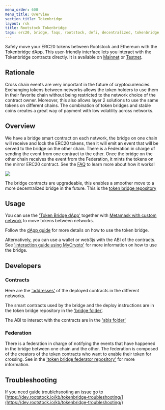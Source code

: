 ```yaml
---
menu_order: 600
menu_title: Overview
section_title: Tokenbridge
layout: rsk
title: Rootstock Tokenbridge
tags: erc20, bridge, faqs, rootstock, defi, decentralized, tokenbridge, tokens, quick-start, guides, tutorial, testnet, networks, dApps, tools, rsk, ethereum, eth, rbtc, smart-contracts, install, get-started, how-to, mainnet, testnet, sidechain, contracts, swaps
---
```


Safely move your ERC20 tokens between Rootstock and Ethereum with the Tokenbridge dApp. This user-friendly interface lets you interact with the Tokenbridge contracts directly. It is available on [Mainnet](https://tokenbridge.rsk.co/) or [Testnet](https://testnet.tokenbridge.rsk.co/).

## Rationale

Cross chain events are very important in the future of cryptocurrencies. Exchanging tokens between networks allows the token holders to use them in their favorite chain without being restricted to the network choice of the contract owner. Moreover, this also allows layer 2 solutions to use the same tokens on different chains. The combination of token bridges and stable coins creates a great way of payment with low volatility across networks.

## Overview

We have a bridge smart contract on each network, the bridge on one chain will receive and lock the ERC20 tokens, then it will emit an event that will be served to the bridge on the other chain. There is a Federation in charge of sending the event from one contract to the other. Once the bridge on the other chain receives the event from the Federation, it mints the tokens on the mirror ERC20 contract.
See the [FAQ](/tools/tokenbridge/faq/) to learn more about how it works!

<img src="/assets/img/tools/tokenbridge/token-bridge-diagram.jpg"/>


The bridge contracts are upgradeable, this enables a smoother move to a more decentralized bridge in the future. This is the
[token bridge repository](https://github.com/rsksmart/tokenbridge)

## Usage

You can use the ['Token Bridge dApp'](https://tokenbridge.rsk.co/) together with [Metamask with custom network](https://developers.rsk.co/develop/apps/wallets/metamask/) to move tokens between networks.

Follow the [dApp guide](/tools/tokenbridge/dappguide/) for more details on how to use the token bridge.

Alternatively, you can use a wallet or web3js with the ABI of the contracts. See ['interaction guide using MyCrypto'](/tools/tokenbridge/usingmycrypto/) for more information on how to use the bridge.


## Developers

### Contracts

Here are the ['addresses'](/tools/tokenbridge/contractaddresses/) of the deployed contracts in the different networks.

The smart contracts used by the bridge and the deploy instructions are in the token bridge repository in the ['bridge folder'](https://github.com/rsksmart/tokenbridge/tree/master/bridge/).

The ABI to interact with the contracts are in the ['abis folder'](https://github.com/rsksmart/tokenbridge/tree/master/bridge/abi)


### Federation

There is a federation in charge of notifying the events that have happened in the bridge between one chain and the other. The federation is composed of the creators of the token contracts who want to enable their token for crossing.
See in the ['token bridge federator repository'](https://github.com/rsksmart/tokenbridge-federator) for more information.


## Troubleshooting

If you need guide troublehsooting an issue go to [https://dev.rootstock.io/kb/tokenbridge-troubleshooting/](https://dev.rootstock.io/kb/tokenbridge-troubleshooting/)
